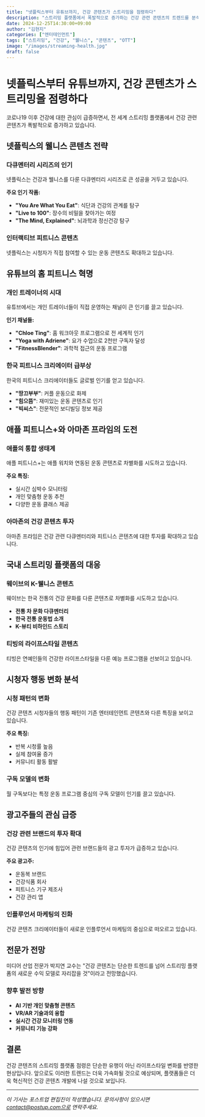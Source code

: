 ```yaml
---
title: "넷플릭스부터 유튜브까지, 건강 콘텐츠가 스트리밍을 점령하다"
description: "스트리밍 플랫폼에서 폭발적으로 증가하는 건강 관련 콘텐츠의 트렌드를 분석합니다."
date: 2024-12-25T14:30:00+09:00
author: "김현지"
categories: ["엔터테인먼트"]
tags: ["스트리밍", "건강", "웰니스", "콘텐츠", "OTT"]
image: "/images/streaming-health.jpg"
draft: false
---
```


# 넷플릭스부터 유튜브까지, 건강 콘텐츠가 스트리밍을 점령하다

코로나19 이후 건강에 대한 관심이 급증하면서, 전 세계 스트리밍 플랫폼에서 건강 관련 콘텐츠가 폭발적으로 증가하고 있습니다.

## 넷플릭스의 웰니스 콘텐츠 전략

### 다큐멘터리 시리즈의 인기
넷플릭스는 건강과 웰니스를 다룬 다큐멘터리 시리즈로 큰 성공을 거두고 있습니다.

**주요 인기 작품:**
- **"You Are What You Eat"**: 식단과 건강의 관계를 탐구
- **"Live to 100"**: 장수의 비밀을 찾아가는 여정
- **"The Mind, Explained"**: 뇌과학과 정신건강 탐구

### 인터랙티브 피트니스 콘텐츠
넷플릭스는 시청자가 직접 참여할 수 있는 운동 콘텐츠도 확대하고 있습니다.

## 유튜브의 홈 피트니스 혁명

### 개인 트레이너의 시대
유튜브에서는 개인 트레이너들이 직접 운영하는 채널이 큰 인기를 끌고 있습니다.

**인기 채널들:**
- **"Chloe Ting"**: 홈 워크아웃 프로그램으로 전 세계적 인기
- **"Yoga with Adriene"**: 요가 수업으로 2천만 구독자 달성
- **"FitnessBlender"**: 과학적 접근의 운동 프로그램

### 한국 피트니스 크리에이터 급부상
한국의 피트니스 크리에이터들도 글로벌 인기를 얻고 있습니다.

- **"땅끄부부"**: 커플 운동으로 화제
- **"힘으뜸"**: 재미있는 운동 콘텐츠로 인기
- **"빅씨스"**: 전문적인 보디빌딩 정보 제공

## 애플 피트니스+와 아마존 프라임의 도전

### 애플의 통합 생태계
애플 피트니스+는 애플 워치와 연동된 운동 콘텐츠로 차별화를 시도하고 있습니다.

**주요 특징:**
- 실시간 심박수 모니터링
- 개인 맞춤형 운동 추천
- 다양한 운동 클래스 제공

### 아마존의 건강 콘텐츠 투자
아마존 프라임은 건강 관련 다큐멘터리와 피트니스 콘텐츠에 대한 투자를 확대하고 있습니다.

## 국내 스트리밍 플랫폼의 대응

### 웨이브의 K-웰니스 콘텐츠
웨이브는 한국 전통의 건강 문화를 다룬 콘텐츠로 차별화를 시도하고 있습니다.

- **전통 차 문화 다큐멘터리**
- **한국 전통 운동법 소개**
- **K-뷰티 비하인드 스토리**

### 티빙의 라이프스타일 콘텐츠
티빙은 연예인들의 건강한 라이프스타일을 다룬 예능 프로그램을 선보이고 있습니다.

## 시청자 행동 변화 분석

### 시청 패턴의 변화
건강 콘텐츠 시청자들의 행동 패턴이 기존 엔터테인먼트 콘텐츠와 다른 특징을 보이고 있습니다.

**주요 특징:**
- 반복 시청률 높음
- 실제 참여율 증가
- 커뮤니티 활동 활발

### 구독 모델의 변화
월 구독보다는 특정 운동 프로그램 중심의 구독 모델이 인기를 끌고 있습니다.

## 광고주들의 관심 급증

### 건강 관련 브랜드의 투자 확대
건강 콘텐츠의 인기에 힘입어 관련 브랜드들의 광고 투자가 급증하고 있습니다.

**주요 광고주:**
- 운동복 브랜드
- 건강식품 회사
- 피트니스 기구 제조사
- 건강 관리 앱

### 인플루언서 마케팅의 진화
건강 콘텐츠 크리에이터들이 새로운 인플루언서 마케팅의 중심으로 떠오르고 있습니다.

## 전문가 전망

미디어 산업 전문가 박지연 교수는 "건강 콘텐츠는 단순한 트렌드를 넘어 스트리밍 플랫폼의 새로운 수익 모델로 자리잡을 것"이라고 전망했습니다.

### 향후 발전 방향
- **AI 기반 개인 맞춤형 콘텐츠**
- **VR/AR 기술과의 융합**
- **실시간 건강 모니터링 연동**
- **커뮤니티 기능 강화**

## 결론

건강 콘텐츠의 스트리밍 플랫폼 점령은 단순한 유행이 아닌 라이프스타일 변화를 반영한 현상입니다. 앞으로도 이러한 트렌드는 더욱 가속화될 것으로 예상되며, 플랫폼들은 더욱 혁신적인 건강 콘텐츠 개발에 나설 것으로 보입니다.

---

*이 기사는 포스트업 편집진이 작성했습니다. 문의사항이 있으시면 contact@postup.com으로 연락주세요.* 